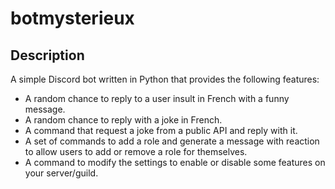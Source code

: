 # botmysterieux

## Description
A simple Discord bot written in Python that provides the following features:
- A random chance to reply to a user insult in French with a funny message.
- A random chance to reply with a joke in French.
- A command that request a joke from a public API and reply with it.
- A set of commands to add a role and generate a message with reaction to allow users to add or remove a role for themselves.
- A command to modify the settings to enable or disable some features on your server/guild.